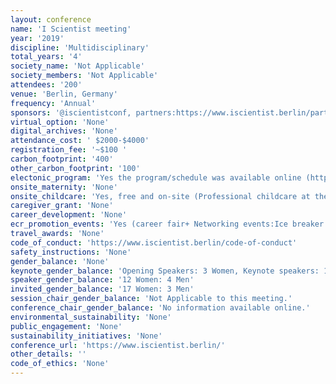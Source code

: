 ```yaml
---
layout: conference 
name: 'I Scientist meeting'
year: '2019'
discipline: 'Multidisciplinary'
total_years: '4'
society_name: 'Not Applicable'
society_members: 'Not Applicable'
attendees: '200'
venue: 'Berlin, Germany'
frequency: 'Annual'
sponsors: '@iscientistconf, partners:https://www.iscientist.berlin/partners'
virtual_option: 'None'
digital_archives: 'None'
attendance_cost: ' $2000-$4000'
registration_fee: '~$100 '
carbon_footprint: '400'
other_carbon_footprint: '100'
electonic_program: 'Yes the program/schedule was available online (https://www.iscientist.berlin/schedule)'
onsite_maternity: 'None'
onsite_childcare: 'Yes, free and on-site (Professional childcare at the conference will be provided free of cost in cooperation with the family service of Technische Universität Berlin. The childcare will take place in a room at the conference venue, so you will be close to your child or children at all times. Toys fitting for the age of the registered children will be provided by the childcare service. Should you want to make use of this service, or have any questions, please contact us via contact at iscientist.de. To register your child or children for the childcare service please send us an email by August 15, 2019. In your email please specify the number of children you need to be taken care of, their age, the times at which you would like to make use of the childcare service and whether your children have any special needs.)'
caregiver_grant: 'None'
career_development: 'None'
ecr_promotion_events: 'Yes (career fair+ Networking events:Ice breaker event+Networking breakfast+conference dinner)'
travel_awards: 'None'
code_of_conduct: 'https://www.iscientist.berlin/code-of-conduct'
safety_instructions: 'None'
gender_balance: 'None'
keynote_gender_balance: 'Opening Speakers: 3 Women, Keynote speakers: 1'
speaker_gender_balance: '12 Women: 4 Men'
invited_gender_balance: '17 Women: 3 Men'
session_chair_gender_balance: 'Not Applicable to this meeting.'
conference_chair_gender_balance: 'No information available online.'
environmental_sustainability: 'None'
public_engagement: 'None'
sustainability_initiatives: 'None'
conference_url: 'https://www.iscientist.berlin/'
other_details: ''
code_of_ethics: 'None'
---
```

